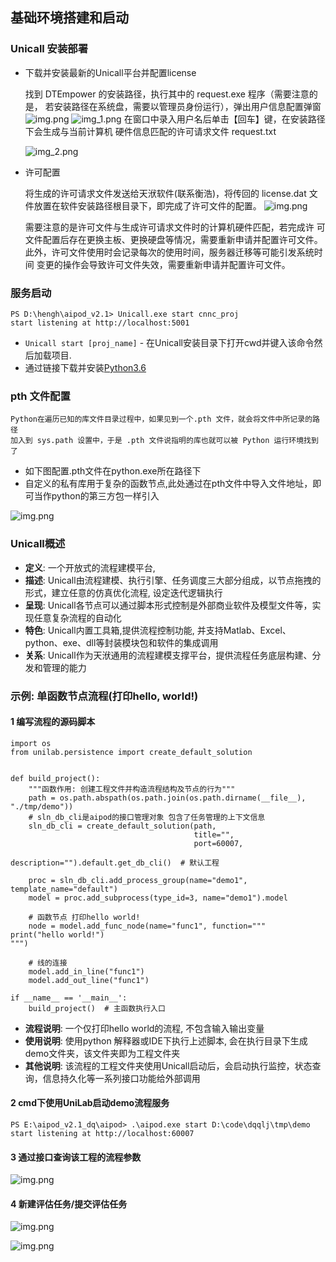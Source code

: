 ## 基础环境搭建和启动
### Unicall 安装部署
* 下载并安装最新的Unicall平台并配置license
   
   找到 DTEmpower 的安装路径，执行其中的 request.exe 程序（需要注意的是，
若安装路径在系统盘，需要以管理员身份运行），弹出用户信息配置弹窗
![img.png](img/unicall安装路径.png)
![img_1.png](img/request.png)
在窗口中录入用户名后单击【回车】键，在安装路径下会生成与当前计算机
硬件信息匹配的许可请求文件 request.txt

   ![img_2.png](img/request_txt.png)
* 许可配置

   将生成的许可请求文件发送给天洑软件(联系衡浩)，将传回的 license.dat 文件放置在软件安装路径根目录下，即完成了许可文件的配置。
![img.png](img/license.png)

   需要注意的是许可文件与生成许可请求文件时的计算机硬件匹配，若完成许
可文件配置后存在更换主板、更换硬盘等情况，需要重新申请并配置许可文件。
此外，许可文件使用时会记录每次的使用时间，服务器迁移等可能引发系统时间
变更的操作会导致许可文件失效，需要重新申请并配置许可文件。
### 服务启动
    
    PS D:\hengh\aipod_v2.1> Unicall.exe start cnnc_proj
    start listening at http://localhost:5001

* `Unicall start [proj_name]` - 在Unicall安装目录下打开cwd并键入该命令然后加载项目.
* 通过链接下载并安装[Python3.6](https://www.python.org/downloads/release/python-365/)

### pth 文件配置
    Python在遍历已知的库文件目录过程中，如果见到一个.pth 文件，就会将文件中所记录的路径
    加入到 sys.path 设置中，于是 .pth 文件说指明的库也就可以被 Python 运行环境找到了

* 如下图配置.pth文件在python.exe所在路径下
* 自定义的私有库用于复杂的函数节点,此处通过在pth文件中导入文件地址，即可当作python的第三方包一样引入

![img.png](img/pth文件配置.png)
  




### Unicall概述
* **定义**: 一个开放式的流程建模平台, 
* **描述**: Unicall由流程建模、执行引擎、任务调度三大部分组成，以节点拖拽的形式，建立任意的仿真优化流程, 设定迭代逻辑执行
* **呈现**: Unicall各节点可以通过脚本形式控制是外部商业软件及模型文件等，实现任意复杂流程的自动化
* **特色**: Unicall内置工具箱,提供流程控制功能, 并支持Matlab、Excel、python、exe、dll等封装模块包和软件的集成调用
* **关系**: Unicall作为天洑通用的流程建模支撑平台，提供流程任务底层构建、分发和管理的能力

### 示例: 单函数节点流程(打印hello, world!)
#### 1 编写流程的源码脚本
    import os
    from unilab.persistence import create_default_solution
    

    def build_project():
        """函数作用: 创建工程文件并构造流程结构及节点的行为"""
        path = os.path.abspath(os.path.join(os.path.dirname(__file__), "./tmp/demo"))
        # sln_db_cli是aipod的接口管理对象 包含了任务管理的上下文信息
        sln_db_cli = create_default_solution(path,
                                             title="",
                                             port=60007,
                                             description="").default.get_db_cli()  # 默认工程

        proc = sln_db_cli.add_process_group(name="demo1", template_name="default")
        model = proc.add_subprocess(type_id=3, name="demo1").model
    
        # 函数节点 打印hello world!
        node = model.add_func_node(name="func1", function="""
    print("hello world!")
    """)
    
        # 线的连接
        model.add_in_line("func1")
        model.add_out_line("func1")
    
    if __name__ == '__main__':
        build_project()  # 主函数执行入口

* **流程说明**: 一个仅打印hello world的流程, 不包含输入输出变量
* **使用说明**: 使用python 解释器或IDE下执行上述脚本, 会在执行目录下生成demo文件夹，该文件夹即为工程文件夹
* **其他说明**: 该流程的工程文件夹使用Unicall启动后，会启动执行监控，状态查询，信息持久化等一系列接口功能给外部调用
#### 2 cmd下使用UniLab启动demo流程服务
    PS E:\aipod_v2.1_dq\aipod> .\aipod.exe start D:\code\dqqlj\tmp\demo
    start listening at http://localhost:60007
#### 3 通过接口查询该工程的流程参数
![img.png](img/查询该工程的流程参数.png)

#### 4 新建评估任务/提交评估任务
![img.png](img/新建评估任务.png)

![img.png](img/提交评估任务.png)
